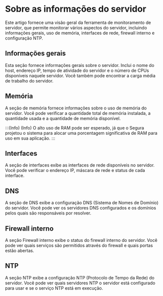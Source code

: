 # Sobre as informações do servidor

Este artigo fornece uma visão geral da ferramenta de monitoramento de servidor, que permite monitorar vários aspectos do servidor, incluindo informações gerais, uso de memória, interfaces de rede, firewall interno e configuração NTP.

## Informações gerais

Esta seção fornece informações gerais sobre o servidor. Inclui o nome do host, endereço IP, tempo de atividade do servidor e o número de CPUs disponíveis naquele servidor. Você também pode encontrar a carga média de trabalho do servidor.

## Memória

A seção de memória fornece informações sobre o uso de memória do servidor. Você pode verificar a quantidade total de memória instalada, a quantidade usada e a quantidade de memória disponível.

:::(Info) (Info)
O alto uso de RAM pode ser esperado, já que o Segura projetou o sistema para alocar uma porcentagem significativa de RAM para uso em sua aplicação.
:::

## Interfaces

A seção de interfaces exibe as interfaces de rede disponíveis no servidor. Você pode verificar o endereço IP, máscara de rede e status de cada interface.

## DNS

A seção de DNS exibe a configuração DNS (Sistema de Nomes de Domínio) do servidor. Você pode ver os servidores DNS configurados e os domínios pelos quais são responsáveis por resolver.

## Firewall interno

A seção Firewall interno exibe o status do firewall interno do servidor. Você pode ver quais serviços são permitidos através do firewall e quais portas estão abertas.

## NTP

A seção NTP exibe a configuração NTP (Protocolo de Tempo da Rede) do servidor. Você pode ver quais servidores NTP o servidor está configurado para usar e se o serviço NTP está em execução.